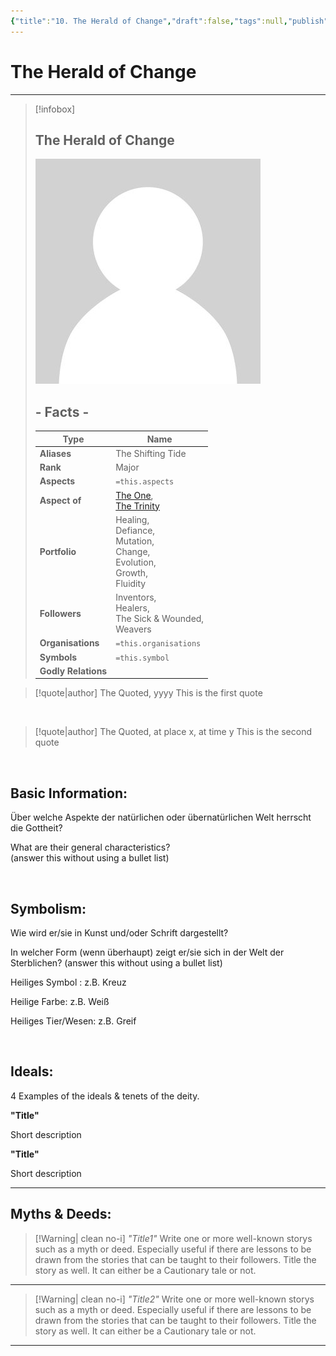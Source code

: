 ```yaml
---
{"title":"10. The Herald of Change","draft":false,"tags":null,"publish":true,"name":"The Herald of Change","aliases":"The Shifting Tide","organisations":"","rank":"Major","symbol":"","portfolio":"Healing, <br>Defiance, <br>Mutation, <br>Change, <br>Evolution, <br>Growth, <br>Fluidity","followers":"Inventors, <br> Healers, <br> The Sick & Wounded, <br> Weavers","relations":"","path":"3. Gods & Religion/4. The Nine/10. The Herald of Change.md","permalink":"/3-gods-and-religion/4-the-nine/10-the-herald-of-change/","PassFrontmatter":true}
---
```


# The Herald of Change

---
> [!infobox]
> 
> 
> ## **The Herald of Change**
> 
> ![../../../NPC_Placeholder.jpg](../../NPC_Placeholder.jpg)
> 
> ## - Facts -
> | Type | Name |
> | ---- | ---- |
> | **Aliases** | The Shifting Tide |
> | **Rank** | Major |
> | **Aspects** | `=this.aspects` |
> | **Aspect of** | [The One](../2.%20Ekh'neth%20-%20The%20One%20True%20God/1.%20The%20One.md), <br>[The Trinity](../3.%20The%20Trinity/1.%20Treysh'neth'ar%20-%20The%20Trinity.md) |
> | **Portfolio** | Healing, <br>Defiance, <br>Mutation, <br>Change, <br>Evolution, <br>Growth, <br>Fluidity |
> | **Followers** | Inventors, <br> Healers, <br> The Sick & Wounded, <br> Weavers |
> | **Organisations** | `=this.organisations` |
> | **Symbols** | `=this.symbol` |
> | **Godly Relations** |  |


> [!quote|author] The Quoted, yyyy
> This is the first quote

<br>

> [!quote|author] The Quoted, at place x, at time y
> This is the second quote

<br>

## Basic Information:
Über welche Aspekte der natürlichen oder übernatürlichen Welt herrscht die Gottheit?

What are their general characteristics?  
(answer this without using a bullet list)

<br>

## Symbolism:
Wie wird er/sie in Kunst und/oder Schrift dargestellt?

In welcher Form (wenn überhaupt) zeigt er/sie sich in der Welt der Sterblichen?
(answer this without using a bullet list)

Heiliges Symbol : z.B. Kreuz

Heilige Farbe: z.B. Weiß

Heiliges Tier/Wesen: z.B. Greif

<br>

## Ideals:
4 Examples of the ideals & tenets of the deity.

**"Title"**

Short description

**"Title"**

Short description

---

## Myths & Deeds:
>[!Warning| clean no-i] *"Title1"*
> Write one or more well-known storys such as a myth or deed. Especially useful if there are lessons to be drawn from the stories that can be taught to their followers. Title the story as well. It can either be a Cautionary tale or not.
---
>[!Warning| clean no-i] *"Title2"*
> Write one or more well-known storys such as a myth or deed. Especially useful if there are lessons to be drawn from the stories that can be taught to their followers. Title the story as well. It can either be a Cautionary tale or not.
---